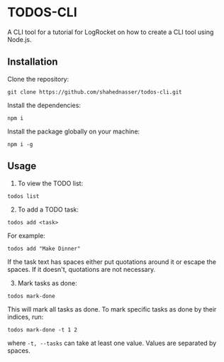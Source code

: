 # TODOS-CLI

A CLI tool for a tutorial for LogRocket on how to create a CLI tool using Node.js.

## Installation

Clone the repository:

```
git clone https://github.com/shahednasser/todos-cli.git
```

Install the dependencies:

```
npm i
```

Install the package globally on your machine:

```
npm i -g
```

## Usage

1. To view the TODO list:

```
todos list
```

2. To add a TODO task:

```
todos add <task>
```

For example:

```
todos add "Make Dinner"
```

If the task text has spaces either put quotations around it or escape the spaces. If it doesn't, quotations are not necessary.

3. Mark tasks as done:

```
todos mark-done
```

This will mark all tasks as done. To mark specific tasks as done by their indices, run:

```
todos mark-done -t 1 2
```

where `-t, --tasks` can take at least one value. Values are separated by spaces.